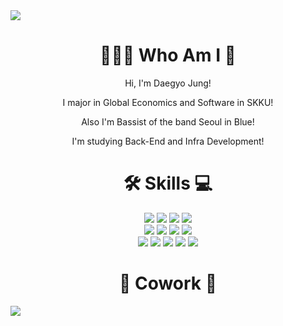 <img src="https://capsule-render.vercel.app/api?type=waving&color=2699E6&height=250&section=header&text=DaegyoJung&animation=twinkling&fontSize=75&fontColor=FFFFFF"/>

<h1 align="center">🧑🏻‍💻 Who Am I 🎸</h1>
<p align="center">Hi, I'm Daegyo Jung!</p>
<p align="center">I major in Global Economics and Software in SKKU!</p>
<p align="center">Also I'm Bassist of the band Seoul in Blue!</p>
<p align="center">I'm studying Back-End and Infra Development!</p>


<h1 align="center">🛠️ Skills 💻</h1>

<div align = "center"> 
  
<img src="https://img.shields.io/badge/C-A8B9CC?style=flat-square&logo=c&logoColor=white"/>
  
<img src="https://img.shields.io/badge/C++-00599C?style=flat-square&logo=cplusplus&logoColor=white"/>

<img src="https://img.shields.io/badge/Java-8A4182?style=flat-square"/>

<img src="https://img.shields.io/badge/Python-3776AB?style=flat-square&logo=python&logoColor=white"/>

</div>

<div align = "center"> 
  
<img src="https://img.shields.io/badge/HTML-E34F26?style=flat-square&logo=html5&logoColor=white"/>

<img src="https://img.shields.io/badge/CSS-1572B6?style=flat-square&logo=css3&logoColor=white"/>

<img src="https://img.shields.io/badge/JavaScript-F7DF1E?style=flat-square&logo=javascript&logoColor=white"/>

<img src="https://img.shields.io/badge/Node.js-339933?style=flat-square&logo=nodedotjs&logoColor=white"/>

</div>

<div align ="center">
  
<img src="https://img.shields.io/badge/Spring-6DB33F?style=flat-square&logo=spring&logoColor=white"/>

<img src="https://img.shields.io/badge/SpringBoot-6DB33F?style=flat-square&logo=springboot&logoColor=white"/>

<img src="https://img.shields.io/badge/Postman-FF6C37?style=flat-square&logo=postman&logoColor=white"/>

<img src="https://img.shields.io/badge/Nodemon-76D04B?style=flat-square&logo=nodemon&logoColor=white"/>

<img src="https://img.shields.io/badge/MySQL-4479A1?style=flat-square&logo=mysql&logoColor=white"/>

</div>

<h1 align="center">🔗 Cowork 🤝</h1>





<img src="https://capsule-render.vercel.app/api?type=waving&color=2699E6&height=150&section=footer" />

